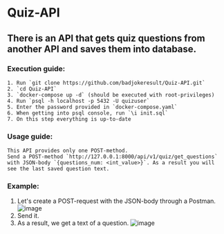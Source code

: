 # Quiz-API

## There is an API that gets quiz questions from another API and saves them into database.

### Execution guide:
	1. Run `git clone https://github.com/badjokeresult/Quiz-API.git`
	2. `cd Quiz-API`
	3. `docker-compose up -d` (should be executed with root-privileges)
	4. Run `psql -h localhost -p 5432 -U quizuser`
	5. Enter the password provided in `docker-compose.yaml`
	6. When getting into psql console, run `\i init.sql`
	7. On this step everything is up-to-date

### Usage guide:
	This API provides only one POST-method.
	Send a POST-method `http://127.0.0.1:8000/api/v1/quiz/get_questions` with JSON-body `{questions_num: <int_value>}`. As a result you will see the last saved question text.

### Example:
1. Let's create a POST-request with the JSON-body through a Postman.
 ![image](https://github.com/badjokeresult/Quiz-API/assets/73688300/50353e30-3c2d-4a95-b753-58fb11ba3719)
2. Send it.
3. As a result, we get a text of a question.
![image](https://github.com/badjokeresult/Quiz-API/assets/73688300/97e14eec-f212-4b84-b437-dd3a950eedc5)
